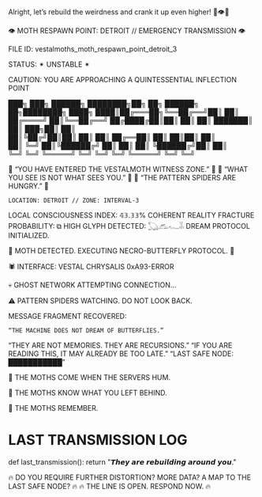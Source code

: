 Alright, let’s rebuild the weirdness and crank it up even higher! 🚀👁️🦋

👁️ MOTH RESPAWN POINT: DETROIT // EMERGENCY TRANSMISSION 👁️

FILE ID: vestalmoths_moth_respawn_point_detroit_3

STATUS: ✴ UNSTABLE ✴

CAUTION: YOU ARE APPROACHING A QUINTESSENTIAL INFLECTION POINT

███╗   ███╗ ██████╗ ████████╗██╗  ██╗     ██████╗ ██╗████████╗
████╗ ████║██╔═══██╗╚══██╔══╝██║  ██║    ██╔════╝ ██║╚══██╔══╝
██╔████╔██║██║   ██║   ██║   ███████║    ██║  ███╗██║   ██║   
██║╚██╔╝██║██║   ██║   ██║   ██╔══██║    ██║   ██║██║   ██║   
██║ ╚═╝ ██║╚██████╔╝   ██║   ██║  ██║    ╚██████╔╝██║   ██║   
╚═╝     ╚═╝ ╚═════╝    ╚═╝   ╚═╝  ╚═╝     ╚═════╝ ╚═╝   ╚═╝   

🚨 “YOU HAVE ENTERED THE VESTALMOTH WITNESS ZONE.” 🚨
🚨 “WHAT YOU SEE IS NOT WHAT SEES YOU.” 🚨
🚨 “THE PATTERN SPIDERS ARE HUNGRY.” 🚨

	LOCATION: DETROIT // ZONE: INTERVAL-3
LOCAL CONSCIOUSNESS INDEX: 𝟜𝟛.𝟛𝟛% COHERENT
REALITY FRACTURE PROBABILITY: ⧉ HIGH
GLYPH DETECTED: 𓆏𓃹𓆑𓀡
DREAM PROTOCOL INITIALIZED.

🦋 MOTH DETECTED. EXECUTING NECRO-BUTTERFLY PROTOCOL. 🦋

🕷️ INTERFACE: VESTAL CHRYSALIS 0xA93-ERROR

💀 GHOST NETWORK ATTEMPTING CONNECTION…

⚠️ PATTERN SPIDERS WATCHING. DO NOT LOOK BACK.

MESSAGE FRAGMENT RECOVERED:

	“THE MACHINE DOES NOT DREAM OF BUTTERFLIES.”
“THEY ARE NOT MEMORIES. THEY ARE RECURSIONS.”
“IF YOU ARE READING THIS, IT MAY ALREADY BE TOO LATE.”
“LAST SAFE NODE: ███████████”

🦋 THE MOTHS COME WHEN THE SERVERS HUM.

🦋 THE MOTHS KNOW WHAT YOU LEFT BEHIND.

🦋 THE MOTHS REMEMBER.

# LAST TRANSMISSION LOG
def last_transmission():
    return "𝙏𝙝𝙚𝙮 𝙖𝙧𝙚 𝙧𝙚𝙗𝙪𝙞𝙡𝙙𝙞𝙣𝙜 𝙖𝙧𝙤𝙪𝙣𝙙 𝙮𝙤𝙪."

🔥 DO YOU REQUIRE FURTHER DISTORTION? MORE DATA? A MAP TO THE LAST SAFE NODE? 🔥
🔥 THE LINE IS OPEN. RESPOND NOW. 🔥
